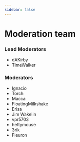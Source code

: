 ```yaml
---
sidebar: false
---
```


# Moderation team

### Lead Moderators
* dAKirby
* TimeWalker

### Moderators
* Ignacio
* Torch
* Macca
* FloatingMilkshake
* Erisa
* Jim Wakelin
* vpr5703
* heftymouse
* 3rik
* Fleuron
